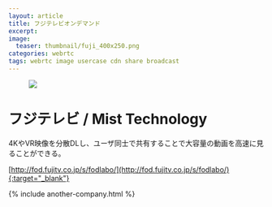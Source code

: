 ```yaml
---
layout: article
title: フジテレビオンデマンド
excerpt: 
image:
  teaser: thumbnail/fuji_400x250.png
categories: webrtc
tags: webrtc image usercase cdn share broadcast
---
```


<figure>
	<a href="http://fod.fujitv.co.jp/s/fodlabo/" target="_blank"><img src="{{ site.url | replace_first: 'http://', '//' | replace_first: 'https://', '//' }}{{ site.baseurl }}/images/pages/fuji.png"></a>
</figure>


# フジテレビ / Mist Technology

4KやVR映像を分散DLし、ユーザ同士で共有することで大容量の動画を高速に見ることができる。

[http://fod.fujitv.co.jp/s/fodlabo/](http://fod.fujitv.co.jp/s/fodlabo/){:target="_blank"}

{% include another-company.html %}
